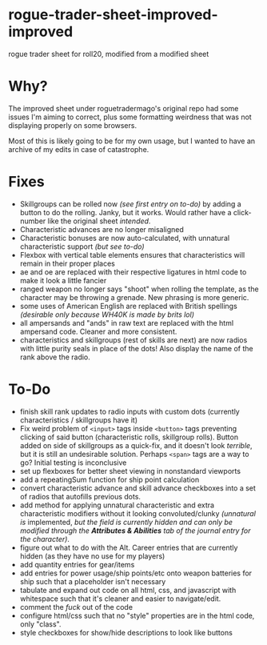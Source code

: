 # rogue-trader-sheet-improved-improved
rogue trader sheet for roll20, modified from a modified sheet

# Why?
The improved sheet under roguetradermago's original repo had some issues I'm aiming to correct, plus some formatting weirdness that was not displaying properly on some browsers.

Most of this is likely going to be for my own usage, but I wanted to have an archive of my edits in case of catastrophe.

# Fixes
- Skillgroups can be rolled now *(see first entry on to-do)* by adding a button to do the rolling. Janky, but it works. Would rather have a click-number like the original sheet *intended*.
- Characteristic advances are no longer misaligned
- Characteristic bonuses are now auto-calculated, with unnatural characteristic support *(but see to-do)*
- Flexbox with vertical table elements ensures that characteristics will remain in their proper places
- ae and oe are replaced with their respective ligatures in html code to make it look a little fancier
- ranged weapon no longer says "shoot" when rolling the template, as the character may be throwing a grenade. New phrasing is more generic.
- some uses of American English are replaced with British spellings *(desirable only because WH40K is made by brits lol)*
- all ampersands and "ands" in raw text are replaced with the html ampersand code. Cleaner and more consistent.
- characteristics and skillgroups (rest of skills are next) are now radios with little purity seals in place of the dots! Also display the name of the rank above the radio.

# To-Do
- finish skill rank updates to radio inputs with custom dots (currently characteristics / skillgroups have it)
- Fix weird problem of ``<input>`` tags inside ``<button>`` tags preventing clicking of said button (characteristic rolls, skillgroup rolls). Button added on side of skillgroups as a quick-fix, and it doesn't look *terrible*, but it is still an undesirable solution. Perhaps ``<span>`` tags are a way to go? Initial testing is inconclusive
- set up flexboxes for better sheet viewing in nonstandard viewports
- add a repeatingSum function for ship point calculation
- convert characteristic advance and skill advance checkboxes into a set of radios that autofills previous dots.
- add method for applying unnatural characteristic and extra characteristic modifiers without it looking convoluted/clunky *(unnatural is* implemented, *but the field is currently hidden and can only be modified through the **Attributes & Abilities** tab of the journal entry for the character)*.
- figure out what to do with the Alt. Career entries that are currently hidden (as they have no use for my players)
- add quantity entries for gear/items
- add entries for power usage/ship points/etc onto weapon batteries for ship such that a placeholder isn't necessary
- tabulate and expand out code on all html, css, and javascript with whitespace such that it's cleaner and easier to navigate/edit.
- comment the *fuck* out of the code
- configure html/css such that no "style" properties are in the html code, only "class".
- style checkboxes for show/hide descriptions to look like buttons
